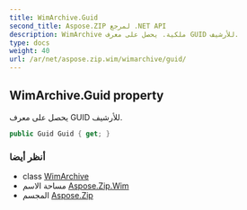 ```yaml
---
title: WimArchive.Guid
second_title: Aspose.ZIP لمرجع .NET API
description: WimArchive ملكية. يحصل على معرف GUID للأرشيف.
type: docs
weight: 40
url: /ar/net/aspose.zip.wim/wimarchive/guid/
---
```

## WimArchive.Guid property

يحصل على معرف GUID للأرشيف.

```csharp
public Guid Guid { get; }
```

### أنظر أيضا

* class [WimArchive](../)
* مساحة الاسم [Aspose.Zip.Wim](../../wimarchive/)
* المجسم [Aspose.Zip](../../../)


